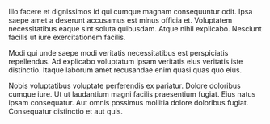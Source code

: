 Illo facere et dignissimos id qui cumque magnam consequuntur odit. Ipsa saepe amet a deserunt accusamus est minus officia et. Voluptatem necessitatibus eaque sint soluta quibusdam. Atque nihil explicabo. Nesciunt facilis ut iure exercitationem facilis.
 Modi qui unde saepe modi veritatis necessitatibus est perspiciatis repellendus. Ad explicabo voluptatum ipsam veritatis eius veritatis iste distinctio. Itaque laborum amet recusandae enim quasi quas quo eius.
 Nobis voluptatibus voluptate perferendis ex pariatur. Dolore doloribus cumque iure. Ut ut laudantium magni facilis praesentium fugiat. Eius natus ipsam consequatur. Aut omnis possimus mollitia dolore doloribus fugiat. Consequatur distinctio et aut quis.